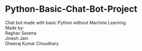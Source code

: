 # Python-Basic-Chat-Bot-Project
<div> 
  Chat bot made with basic Python without Machine Learning </div> 
<div>
  Made by: <br>
  Raghav Saxena <br>
  Jinesh Jain <br>
  Dheeraj Kumar Choudhary
</div>
